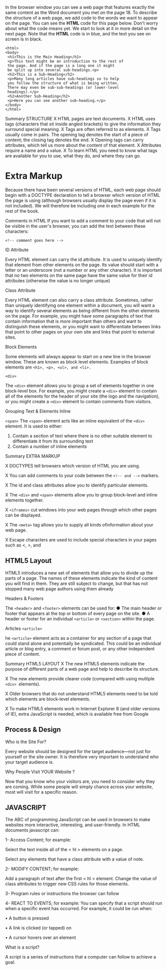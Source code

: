 In the browser window you can see a web page that features exactly
the same content as the Word document you met on the page 18. To
describe the structure of a web page, we add code to the words we want
to appear on the page.
You can see the **HTML** code for this page below. Don't worry about what
the code means yet. We start to look at it in more detail on the next
page. Note that the **HTML** code is in blue, and the text you see on screen
is in black.
```
<html>
<body>
 <h1>This is the Main Heading</h1>
 <p>This text might be an introduction to the rest of
 the page. And if the page is a long one it might
 be split up into several sub-headings.<p>
 <h2>This is a Sub-Heading</h2>
 <p>Many long articles have sub-headings so to help
 you follow the structure of what is being written.
 There may even be sub-sub-headings (or lower-level
 headings).</p>
 <h2>Another Sub-Heading</h2>
 <p>Here you can see another sub-heading.</p>
</body>
</html>
```
Summary
STRUCTURE
X HTML pages are text documents.
X HTML uses tags (characters that sit inside angled
brackets) to give the information they surround special
meaning.
X Tags are often referred to as elements.
X Tags usually come in pairs. The opening tag denotes
the start of a piece of content; the closing tag denotes
the end.
X Opening tags can carry attributes, which tell us more
about the content of that element.
X Attributes require a name and a value.
X To learn HTML you need to know what tags are
available for you to use, what they do, and where they
can go.

# Extra Markup
Because there have been several versions of HTML, each
web page should begin with a 
DOCTYPE declaration to tell a
browser which version of HTML
the page is using (although
browsers usually display the
page even if it is not included).
We will therefore be including
one in each example for the rest
of the book.

Comments in HTML
If you want to add a comment
to your code that will not be
visible in the user's browser, you
can add the text between these
characters:
```
<!-- comment goes here -->
```
ID Attribute

Every HTML element can carry
the id attribute. It is used to
uniquely identify that element
from other elements on the
page. Its value should start with
a letter or an underscore (not a
number or any other character).
It is important that no two
elements on the same page
have the same value for their id
attributes (otherwise the value is
no longer unique)

Class Attribute

Every HTML element can
also carry a class attribute.
Sometimes, rather than uniquely
identifying one element within
a document, you will want a
way to identify several elements
as being different from the
other elements on the page.
For example, you might have
some paragraphs of text that
contain information that is more
important than others and want
to distinguish these elements, or
you might want to differentiate
between links that point to other
pages on your own site and links
that point to external sites.

Block Elements

Some elements will always
appear to start on a new line in
the browser window. These are
known as block level elements.
Examples of block elements are
```<h1>, <p>, <ul>, and <li>.```

``<div> ``

The `<div>` element allows you to
group a set of elements together
in one block-level box.
For example, you might create
a `<div>` element to contain all
of the elements for the header
of your site (the logo and the
navigation), or you might create
a `<div>` element to contain
comments from visitors.

Grouping Text & Elements Inline

`<span>`
The `<span>` element acts like
an inline equivalent of the `<div>`
element. It is used to either:
1. Contain a section of text
where there is no other suitable
element to differentiate it from
its surrounding text
2. Contain a number of inline
elements

Summary EXTRA MARKUP

X DOCTYPES tell browsers which version of HTML you
are using.

X You can add comments to your code between the
`<!-- and -->` markers.

X The id and class attributes allow you to identify
particular elements.

X The `<div>` and `<span>` elements allow you to group block-level and inline elements together.

X `<iframes>` cut windows into your web pages through
which other pages can be displayed.

X The `<meta>` tag allows you to supply all kinds ofinformation about your web page.

X Escape characters are used to include special
characters in your pages such as <, >, and 


## HTML5 Layout

HTML5 introduces a new set of elements that allow you to divide up the
parts of a page. The names of these elements indicate the kind of content
you will find in them. They are still subject to change, but that has not
stopped many web page authors using them already

Headers & Footers


The `<header>` and `<footer>`
elements can be used for:
● The main header or footer
that appears at the top or
bottom of every page on the
site.
● A header or footer for an
individual `<article>` or
`<section>` within the page.


Articles
`<article>`

he `<article>` element acts as
a container for any section of a
page that could stand alone and
potentially be syndicated.
This could be an individual
article or blog entry, a comment
or forum post, or any other
independent piece of content.

Summary
HTML5 LAYOUT
X The new HTML5 elements indicate the purpose of
different parts of a web page and help to describe
its structure.

X The new elements provide clearer code (compared
with using multiple `<div> `elements).

X Older browsers that do not understand HTML5
elements need to be told which elements are
block-level elements.

X To make HTML5 elements work in Internet Explorer 8
(and older versions of IE), extra JavaScript is needed,
which is available free from Google

## Process & Design
Who is the Site For?

Every website should be designed for the
target audience—not just for yourself or the
site owner. It is therefore very important to
understand who your target audience is.

Why People Visit
YOUR Website ?

Now that you know who your visitors are, you
need to consider why they are coming. While
some people will simply chance across your
website, most will visit for a specific reason.

## JAVASCRIPT
The ABC of programming
JavaScript can be used in browsers to make websites more interactive, interesting, and user-friendly. In HTML documents javascript can:

1- Access Content; for example:

Select the text inside all of the < hl > elements on a page.

Select any elements that have a class attribute with a value of note.

2- MODIFY CONTENT; for example:

Add a paragraph of text after the first < hl > element.
Change the value of class attributes to trigger new CSS rules for those elements.

3- Program rules or instructions the browser can follow

4- REACT TO EVENTS; for example:
You can specify that a script should run
when a specific event has occurred. 
For example, it could be run when:

• A button is pressed

• A link is clicked (or tapped) on

• A cursor hovers over an element

What is a script?

A script is a series of instructions that a computer can follow to achieve a goal.





